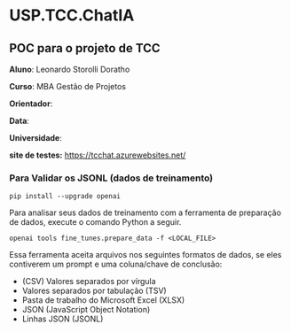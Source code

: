 
# USP.TCC.ChatIA

## POC para o projeto de TCC

**Aluno**: Leonardo Storolli Doratho

**Curso**: MBA Gestão de Projetos

**Orientador**: 

**Data**:

**Universidade**:


**site de testes:** 
https://tcchat.azurewebsites.net/




### Para Validar os JSONL (dados de treinamento)
`pip install --upgrade openai `


Para analisar seus dados de treinamento com a ferramenta de preparação de dados, execute o comando Python a seguir. 


`openai tools fine_tunes.prepare_data -f <LOCAL_FILE>`

Essa ferramenta aceita arquivos nos seguintes formatos de dados, se eles contiverem um prompt e uma coluna/chave de conclusão:

- (CSV) Valores separados por vírgula
- Valores separados por tabulação (TSV)
- Pasta de trabalho do Microsoft Excel (XLSX)
- JSON (JavaScript Object Notation)
- Linhas JSON (JSONL)